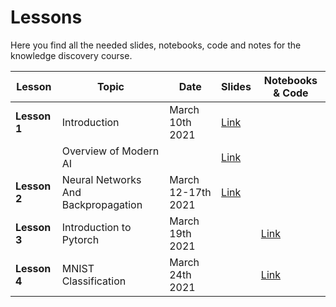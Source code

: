 # Lessons
Here you find all the needed slides, notebooks, code and notes for the knowledge discovery course.


| Lesson | Topic | Date | Slides | Notebooks & Code |
|---------|-----------|------|--------|------------------|
| **Lesson 1**  | Introduction | March 10th 2021 | [Link](https://drive.google.com/file/d/1PrZxICwa4Uj-dUEPZhd-3zOQNfyXmj03/view?usp=sharing) |  |
|  | Overview of Modern AI |   | [Link](https://drive.google.com/file/d/1ufIwXL9V-UCbczuzddBsF8nRnop6gEVW/view?usp=sharing) |  |
| **Lesson 2** | Neural Networks And Backpropagation | March 12-17th 2021 | [Link](https://drive.google.com/file/d/1rNgzoEmAtqVhVmaEwjNNOOa1xV0l98JX/view?usp=sharing) |  |
| **Lesson 3** | Introduction to Pytorch | March 19th 2021 |  | [Link](https://colab.research.google.com/drive/1fR4f5r8cRXib1zbvumYtxY76cYBJ7ELm?usp=sharing) |
| **Lesson 4** | MNIST Classification | March 24th 2021 |  | [Link][404] |


[404]: /knowledge-discovery-course/fallback
